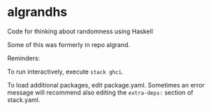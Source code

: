 # algrandhs
Code for thinking about randomness using Haskell

Some of this was formerly in repo algrand.

Reminders:

To run interactively, execute `stack ghci`.

To load additional packages, edit package.yaml.  Sometimes an error
message will recommend also editing the `extra-deps:` section of
stack.yaml.
